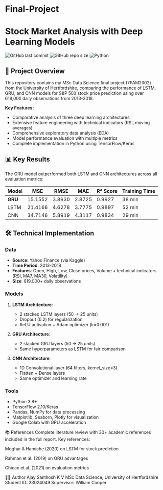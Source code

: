 # Final-Project
# Stock Market Analysis with Deep Learning Models

![GitHub last commit](https://img.shields.io/github/last-commit/ajaysanthoshk/Final-Project)
![GitHub repo size](https://img.shields.io/github/repo-size/ajaysanthoshk/Final-Project)
![Python](https://img.shields.io/badge/Python-3.8%2B-blue)

## 📝 Project Overview
This repository contains my MSc Data Science final project (7PAM2002) from the University of Hertfordshire, comparing the performance of LSTM, GRU, and CNN models for S&P 500 stock price prediction using over 619,000 daily observations from 2013-2018.

**Key Features:**
- Comparative analysis of three deep learning architectures
- Extensive feature engineering with technical indicators (RSI, moving averages)
- Comprehensive exploratory data analysis (EDA)
- Model performance evaluation with multiple metrics
- Complete implementation in Python using TensorFlow/Keras

## 📊 Key Results
The GRU model outperformed both LSTM and CNN architectures across all evaluation metrics:

| Model    | MSE     | RMSE   | MAE    | R² Score | Training Time |
|----------|---------|--------|--------|----------|---------------|
| **GRU**  | 15.1552 | 3.8930 | 2.8725 | 0.9927   | 38 min        |
| LSTM     | 21.4166 | 4.6278 | 3.7775 | 0.9897   | 52 min        |
| CNN      | 34.7146 | 5.8919 | 4.3117 | 0.9834   | 29 min        |

## 🛠️ Technical Implementation
### Data
- **Source**: Yahoo Finance (via Kaggle)
- **Time Period**: 2013-2018
- **Features**: Open, High, Low, Close prices, Volume + technical indicators (RSI, MA7, MA30, Volatility)
- **Size**: 619,000+ daily observations

### Models
1. **LSTM Architecture**:
   - 2 stacked LSTM layers (50 → 25 units)
   - Dropout (0.2) for regularization
   - ReLU activation + Adam optimizer (lr=0.001)

2. **GRU Architecture**:
   - 2 stacked GRU layers (50 → 25 units)
   - Same hyperparameters as LSTM for fair comparison

3. **CNN Architecture**:
   - 1D Convolutional layer (64 filters, kernel_size=3)
   - Flatten + Dense layers
   - Same optimizer and learning rate

### Tools
- Python 3.8+
- TensorFlow 2.10/Keras
- Pandas, NumPy for data processing
- Matplotlib, Seaborn, Plotly for visualization
- Google Colab with GPU acceleration

 📚 References
Complete literature review with 30+ academic references included in the full report. Key references:

Moghar & Hamiche (2020) on LSTM for stock prediction

Rahman et al. (2019) on GRU advantages

Chicco et al. (2021) on evaluation metrics

👨‍💻 Author
Ajay Santhosh K V
MSc Data Science, University of Hertfordshire
Student ID: 23024049
Supervisor: William Cooper

